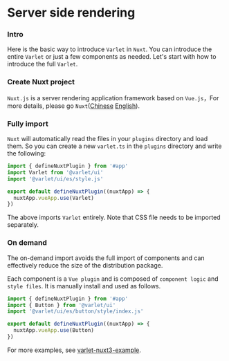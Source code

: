 # Server side rendering

### Intro

Here is the basic way to introduce `Varlet` in `Nuxt`. You can introduce the entire `Varlet` or just a few components as needed. Let's start with how to introduce the full `Varlet`.

### Create Nuxt project

`Nuxt.js`  is a server rendering application framework based on `Vue.js`，For more details, please go `Nuxt`([Chinese](https://www.nuxtjs.cn) [English](https://nuxtjs.org)).

### Fully import

`Nuxt` will automatically read the files in your `plugins` directory and load them.
So you can create a new `varlet.ts` in the `plugins` directory and write the following:

```js
import { defineNuxtPlugin } from '#app'
import Varlet from '@varlet/ui'
import '@varlet/ui/es/style.js'

export default defineNuxtPlugin((nuxtApp) => {
  nuxtApp.vueApp.use(Varlet)
})

```

The above imports `Varlet` entirely. Note that CSS file needs to be imported separately.

### On demand

The on-demand import avoids the full import of components and can effectively reduce the size of the distribution package.

Each component is a `Vue plugin` and is composed of `component logic` and `style files`.
It is manually install and used as follows.

```js
import { defineNuxtPlugin } from '#app'
import { Button } from '@varlet/ui'
import '@varlet/ui/es/button/style/index.js'

export default defineNuxtPlugin((nuxtApp) => {
  nuxtApp.vueApp.use(Button)
})
```

For more examples, see [varlet-nuxt3-example](https://github.com/varletjs/varlet-nuxt3-example).